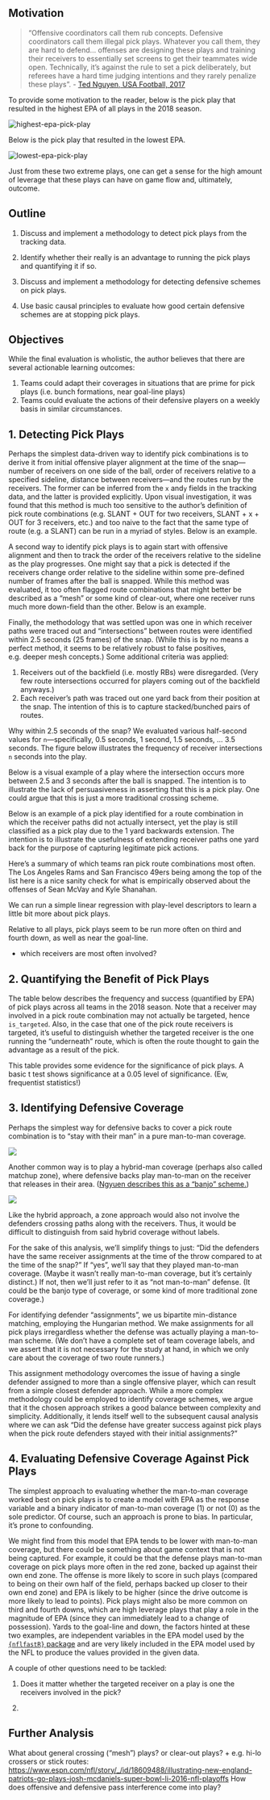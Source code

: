 
<!-- README.md is generated from README.Rmd. Please edit that file -->

## Motivation

> “Offensive coordinators call them rub concepts. Defensive coordinators
> call them illegal pick plays. Whatever you call them, they are hard to
> defend… offenses are designing these plays and training their
> receivers to essentially set screens to get their teammates wide open.
> Technically, it’s against the rule to set a pick deliberately, but
> referees have a hard time judging intentions and they rarely penalize
> these plays”. - [Ted Nguyen, USA
> Football, 2017](https://blogs.usafootball.com/blog/4177/rub-concepts-how-to-defend-them-and-how-offenses-can-counteract-it)

To provide some motivation to the reader, below is the pick play that
resulted in the highest EPA of all plays in the 2018 season.

![highest-epa-pick-play](https://github.com/tonyelhabr/bdb2021-data/blob/master/figs/is_pick_play%3DY-sec%3D1.5-pass_complete%3DN-is_lo%3DY-target_is_intersect%3DY-high_epa%3DN-2018112200-3677.png)

Below is the pick play that resulted in the lowest EPA.

![lowest-epa-pick-play](https://github.com/tonyelhabr/bdb2021-data/blob/master/figs/is_pick_play%3DY-sec%3D1.5-pass_complete%3DN-is_lo%3DY-target_is_intersect%3DY-high_epa%3DN-2018112200-3677.png)

Just from these two extreme plays, one can get a sense for the high
amount of leverage that these plays can have on game flow and,
ultimately, outcome.

## Outline

1.  Discuss and implement a methodology to detect pick plays from the
    tracking data.

2.  Identify whether their really is an advantage to running the pick
    plays and quantifying it if so.

3.  Discuss and implement a methodology for detecting defensive schemes
    on pick plays.

4.  Use basic causal principles to evaluate how good certain defensive
    schemes are at stopping pick plays.

## Objectives

While the final evaluation is wholistic, the author believes that there
are several actionable learning outcomes:

1.  Teams could adapt their coverages in situations that are prime for
    pick plays (i.e. bunch formations, near goal-line plays)
2.  Teams could evaluate the actions of their defensive players on a
    weekly basis in similar circumstances.

## 1\. Detecting Pick Plays

Perhaps the simplest data-driven way to identify pick combinations is to
derive it from initial offensive player alignment at the time of the
snap—number of receivers on one side of the ball, order of receivers
relative to a specified sideline, distance between receivers—and the
routes run by the receivers. The former can be inferred from the `x`
and`y` fields in the tracking data, and the latter is provided
explicitly. Upon visual investigation, it was found that this method is
much too sensitive to the author’s definition of pick route combinations
(e.g. SLANT + OUT for two receivers, SLANT + x + OUT for 3 receivers,
etc.) and too naive to the fact that the same type of route (e.g. a
SLANT) can be run in a myriad of styles. Below is an example.

A second way to identify pick plays is to again start with offensive
alignment and then to track the order of the receivers relative to the
sideline as the play progresses. One might say that a pick is detected
if the receivers change order relative to the sideline within some
pre-defined number of frames after the ball is snapped. While this
method was evaluated, it too often flagged route combinations that might
better be described as a “mesh” or some kind of clear-out, where one
receiver runs much more down-field than the other. Below is an example.

Finally, the methodology that was settled upon was one in which receiver
paths were traced out and “intersections” between routes were identified
within 2.5 seconds (25 frames) of the snap. (While this is by no means a
perfect method, it seems to be relatively robust to false positives,
e.g. deeper mesh concepts.) Some additional criteria was applied:

1.  Receivers out of the backfield (i.e. mostly RBs) were disregarded.
    (Very few route intersections occurred for players coming out of the
    backfield anyways.)
2.  Each receiver’s path was traced out one yard back from their
    position at the snap. The intention of this is to capture
    stacked/bunched pairs of routes.

Why within 2.5 seconds of the snap? We evaluated various half-second
values for `n`—specifically, 0.5 seconds, 1 second, 1.5 seconds, … 3.5
seconds. The figure below illustrates the frequency of receiver
intersections `n` seconds into the play.

Below is a visual example of a play where the intersection occurs more
between 2.5 and 3 seconds after the ball is snapped. The intention is to
illustrate the lack of persuasiveness in asserting that this is a pick
play. One could argue that this is just a more traditional crossing
scheme.

Below is an example of a pick play identified for a route combination in
which the receiver paths did not actually intersect, yet the play is
still classified as a pick play due to the 1 yard backwards extension.
The intention is to illustrate the usefulness of extending receiver
paths one yard back for the purpose of capturing legitimate pick
actions.

Here’s a summary of which teams ran pick route combinations most often.
The Los Angeles Rams and San Francisco 49ers being among the top of the
list here is a nice sanity check for what is empirically observed about
the offenses of Sean McVay and Kyle Shanahan.

We can run a simple linear regression with play-level descriptors to
learn a little bit more about pick plays.

Relative to all plays, pick plays seem to be run more often on third and
fourth down, as well as near the goal-line.

  - which receivers are most often involved?

## 2\. Quantifying the Benefit of Pick Plays

The table below describes the frequency and success (quantified by EPA)
of pick plays across all teams in the 2018 season. Note that a receiver
may involved in a pick route combination may not actually be targeted,
hence `is_targeted`. Also, in the case that one of the pick route
receivers is targeted, it’s useful to distinguish whether the targeted
receiver is the one running the “underneath” route, which is often the
route thought to gain the advantage as a result of the pick.

This table provides some evidence for the significance of pick plays. A
basic t test shows significance at a 0.05 level of significance. (Ew,
frequentist statistics\!)

## 3\. Identifying Defensive Coverage

Perhaps the simplest way for defensive backs to cover a pick route
combination is to “stay with their man” in a pure man-to-man coverage.

![](https://assets.usafootball.com/cms/inline-images/Nguyenpic3.jpg)

Another common way is to play a hybrid-man coverage (perhaps also called
matchup zone), where defensive backs play man-to-man on the receiver
that releases in their area. ([Ngyuen describes this as a “banjo”
scheme.](https://blogs.usafootball.com/blog/4177/rub-concepts-how-to-defend-them-and-how-offenses-can-counteract-it))

![](https://assets.usafootball.com/cms/inline-images/Nguyenpic2.jpg)

Like the hybrid approach, a zone approach would also not involve the
defenders crossing paths along with the receivers. Thus, it would be
difficult to distinguish from said hybrid coverage without labels.

For the sake of this analysis, we’ll simplify things to just: “Did the
defenders have the same receiver assignments at the time of the throw
compared to at the time of the snap?” If “yes”, we’ll say that they
played man-to-man coverage. (Maybe it wasn’t really man-to-man coverage,
but it’s certainly distinct.) If not, then we’ll just refer to it as
“not man-to-man” defense. (It could be the banjo type of coverage, or
some kind of more traditional zone coverage.)

For identifying defender “assignments”, we us bipartite min-distance
matching, employing the Hungarian method. We make assignments for all
pick plays irregardless whether the defense was actually playing a
man-to-man scheme. (We don’t have a complete set of team coverage
labels, and we assert that it is not necessary for the study at hand, in
which we only care about the coverage of two route runners.)

This assignment methodology overcomes the issue of having a single
defender assigned to more than a single offensive player, which can
result from a simple closest defender approach. While a more complex
methodology could be employed to identify coverage schemes, we argue
that it the chosen approach strikes a good balance between complexity
and simplicity. Additionally, it lends itself well to the subsequent
causal analysis where we can ask “Did the defense have greater success
against pick plays when the pick route defenders stayed with their
initial assignments?”

## 4\. Evaluating Defensive Coverage Against Pick Plays

The simplest approach to evaluating whether the man-to-man coverage
worked best on pick plays is to create a model with EPA as the response
variable and a binary indicator of man-to-man coverage (1) or not (0) as
the sole predictor. Of course, such an approach is prone to bias. In
particular, it’s prone to confounding.

We might find from this model that EPA tends to be lower with man-to-man
coverage, but there could be something about game context that is not
being captured. For example, it could be that the defense plays
man-to-man coverage on pick plays more often in the red zone, backed up
against their own end zone. The offense is more likely to score in such
plays (compared to being on their own half of the field, perhaps backed
up closer to their own end zone) and EPA is likely to be higher (since
the drive outcome is more likely to lead to points). Pick plays might
also be more common on third and fourth downs, which are high leverage
plays that play a role in the magnitude of EPA (since they can
immediately lead to a change of possession). Yards to the goal-line and
down, the factors hinted at these two examples, are independent
variables in the EPA model used by the [`{nflfastR}` package]() and are
very likely included in the EPA model used by the NFL to produce the
values provided in the given data.

A couple of other questions need to be tackled:

1.  Does it matter whether the targeted receiver on a play is one the
    receivers involved in the pick?

2.  
## Further Analysis

What about general crossing (“mesh”) plays? or clear-out plays? +
e.g. hi-lo crossers or stick routes:
<https://www.espn.com/nfl/story/_/id/18609488/illustrating-new-england-patriots-go-plays-josh-mcdaniels-super-bowl-li-2016-nfl-playoffs>
How does offensive and defensive pass interference come into play?
